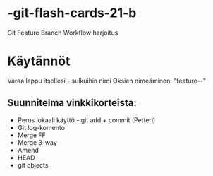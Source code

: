 # -git-flash-cards-21-b
Git Feature Branch Workflow harjoitus

# Käytännöt
Varaa lappu itsellesi - sulkuihin nimi
Oksien nimeäminen: "feature-<nimi>-<id>" 

## Suunnitelma vinkkikorteista:
* Perus lokaali käyttö - git add + commit  (Petteri)
* Git log-komento
* Merge FF
* Merge 3-way
* Amend
* HEAD
* git objects
